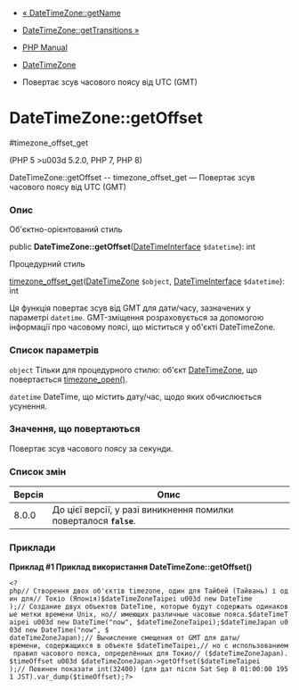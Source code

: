 - [« DateTimeZone::getName](datetimezone.getname.md)
- [DateTimeZone::getTransitions »](datetimezone.gettransitions.md)

- [PHP Manual](index.md)
- [DateTimeZone](class.datetimezone.md)
- Повертає зсув часового поясу від UTC (GMT)

# DateTimeZone::getOffset

#timezone_offset_get

(PHP 5 \>u003d 5.2.0, PHP 7, PHP 8)

DateTimeZone::getOffset -- timezone_offset_get — Повертає зсув
часового поясу від UTC (GMT)

### Опис

Об'єктно-орієнтований стиль

public
**DateTimeZone::getOffset**([DateTimeInterface](class.datetimeinterface.md)
`$datetime`): int

Процедурний стиль

[timezone_offset_get](function.timezone-offset-get.md)([DateTimeZone](class.datetimezone.md)
`$object`, [DateTimeInterface](class.datetimeinterface.md)
`$datetime`): int

Ця функція повертає зсув від GMT для дати/часу, зазначених у
параметрі `datetime`. GMT-зміщення розраховується за допомогою інформації про
часовому поясі, що міститься у об'єкті DateTimeZone.

### Список параметрів

`object`
Тільки для процедурного стилю: об'єкт
[DateTimeZone](class.datetimezone.md), що повертається
[timezone_open()](function.timezone-open.md).

`datetime`
DateTime, що містить дату/час, щодо яких обчислюється
усунення.

### Значення, що повертаються

Повертає зсув часового поясу за секунди.

### Список змін

| Версія | Опис                                                               |
| ------ | ------------------------------------------------------------------ |
| 8.0.0  | До цієї версії, у разі виникнення помилки поверталося **`false`**. |

### Приклади

**Приклад #1 Приклад використання **DateTimeZone::getOffset()****

`<?php// Створення двох об'єктів timezone, один для Тайбей (Тайвань) і один для// Токіо (Японія)$dateTimeZoneTaipei u003d new DateTime );// Создание двух объектов DateTime, которые будут содержать одинаковые метки времени Unix, но// имеющих различные часовые пояса.$dateTimeTaipei u003d new DateTime("now", $dateTimeZoneTaipei);$dateTimeJapan u003d new DateTime("now", $ dateTimeZoneJapan);// Вычисление смещения от GMT для даты/времени, содержащихся в объекте $dateTimeTaipei,// но с использованием правил часового пояса, определённых для Токио// ($dateTimeZoneJapan).$timeOffset u003d $dateTimeZoneJapan->getOffset($dateTimeTaipei );// Повинен показати int(32400) (для дат після Sat Sep 8 01:00:00 1951 JST).var_dump($timeOffset);?> `

